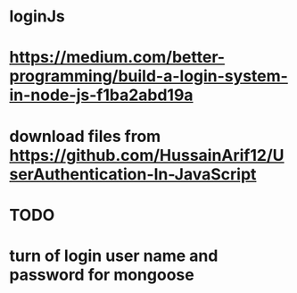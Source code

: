 # loginJs
#
# https://medium.com/better-programming/build-a-login-system-in-node-js-f1ba2abd19a
# 
# download files from https://github.com/HussainArif12/UserAuthentication-In-JavaScript
#
# TODO
# turn of login user name and password for mongoose
#
#

